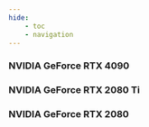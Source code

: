 ```yaml
---
hide:
    - toc
    - navigation
---
```

### NVIDIA GeForce RTX 4090

### NVIDIA GeForce RTX 2080 Ti

### NVIDIA GeForce RTX 2080
